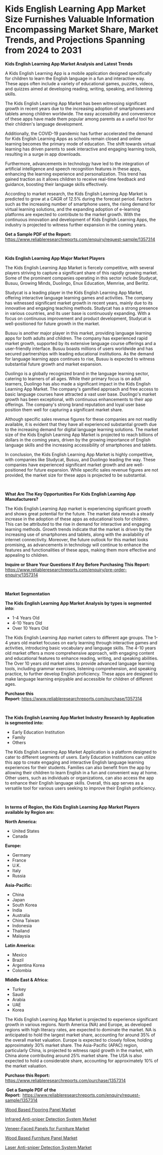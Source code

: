 <p><h1>Kids English Learning App Market Size Furnishes Valuable Information Encompassing Market Share, Market Trends, and Projections Spanning from 2024 to 2031</h1></p><p><strong>Kids English Learning App Market Analysis and Latest Trends</strong></p>
<p><p>A Kids English Learning App is a mobile application designed specifically for children to learn the English language in a fun and interactive way. These apps often include a variety of educational games, puzzles, videos, and quizzes aimed at developing reading, writing, speaking, and listening skills.</p><p>The Kids English Learning App Market has been witnessing significant growth in recent years due to the increasing adoption of smartphones and tablets among children worldwide. The easy accessibility and convenience of these apps have made them popular among parents as a useful tool for their children's language development.</p><p>Additionally, the COVID-19 pandemic has further accelerated the demand for Kids English Learning Apps as schools remain closed and online learning becomes the primary mode of education. The shift towards virtual learning has driven parents to seek interactive and engaging learning tools, resulting in a surge in app downloads.</p><p>Furthermore, advancements in technology have led to the integration of artificial intelligence and speech recognition features in these apps, enhancing the learning experience and personalization. This trend has gained traction as it allows children to receive real-time feedback and guidance, boosting their language skills effectively.</p><p>According to market research, the Kids English Learning App Market is predicted to grow at a CAGR of 12.5% during the forecast period. Factors such as the increasing number of smartphone users, the rising demand for virtual learning solutions, and the expanding adoption of e-learning platforms are expected to contribute to the market growth. With the continuous innovation and development of Kids English Learning Apps, the industry is projected to witness further expansion in the coming years.</p></p>
<p><strong>Get a Sample PDF of the Report:&nbsp;</strong> <a href="https://www.reliableresearchreports.com/enquiry/request-sample/1357314">https://www.reliableresearchreports.com/enquiry/request-sample/1357314</a></p>
<p>&nbsp;</p>
<p><strong>Kids English Learning App Major Market Players</strong></p>
<p><p>The Kids English Learning App Market is fiercely competitive, with several players striving to capture a significant share of this rapidly growing market. Some of the prominent companies operating in this sector include Studycat, Busuu, Growing Minds, Duolingo, Enux Education, Memrise, and Berlitz.</p><p>Studycat is a leading player in the Kids English Learning App Market, offering interactive language learning games and activities. The company has witnessed significant market growth in recent years, mainly due to its innovative and engaging teaching methods. Studycat has a strong presence in various countries, and its user base is continuously expanding. With a focus on continuous improvement and product development, Studycat is well-positioned for future growth in the market.</p><p>Busuu is another major player in this market, providing language learning apps for both adults and children. The company has experienced rapid market growth, supported by its extensive language course offerings and a user-friendly interface. Busuu boasts millions of users worldwide and has secured partnerships with leading educational institutions. As the demand for language learning apps continues to rise, Busuu is expected to witness substantial future growth and market expansion.</p><p>Duolingo is a globally recognized brand in the language learning sector, catering to learners of all ages. While their primary focus is on adult learners, Duolingo has also made a significant impact in the Kids English Learning App Market. The company's gamified approach and free access to basic language courses have attracted a vast user base. Duolingo's market growth has been exceptional, with continuous enhancements to their app offerings. The company's strong brand reputation and loyal user base position them well for capturing a significant market share.</p><p>Although specific sales revenue figures for these companies are not readily available, it is evident that they have all experienced substantial growth due to the increasing demand for digital language learning solutions. The market size of the Kids English Learning App Market is projected to reach billions of dollars in the coming years, driven by the growing importance of English language skills and the increasing accessibility of smartphones and tablets.</p><p>In conclusion, the Kids English Learning App Market is highly competitive, with companies like Studycat, Busuu, and Duolingo leading the way. These companies have experienced significant market growth and are well-positioned for future expansion. While specific sales revenue figures are not provided, the market size for these apps is projected to be substantial.</p></p>
<p>&nbsp;</p>
<p><strong>What Are The Key Opportunities For Kids English Learning App Manufacturers?</strong></p>
<p><p>The Kids English Learning App market is experiencing significant growth and shows great potential for the future. The market data reveals a steady increase in the adoption of these apps as educational tools for children. This can be attributed to the rise in demand for interactive and engaging learning methods. Growth trends indicate that the market is driven by the increasing use of smartphones and tablets, along with the availability of internet connectivity. Moreover, the future outlook for this market looks promising, as advancements in technology will continue to enhance the features and functionalities of these apps, making them more effective and appealing to children.</p></p>
<p><strong>Inquire or Share Your Questions If Any Before Purchasing This Report:</strong> <a href="https://www.reliableresearchreports.com/enquiry/pre-order-enquiry/1357314">https://www.reliableresearchreports.com/enquiry/pre-order-enquiry/1357314</a></p>
<p>&nbsp;</p>
<p><strong>Market Segmentation</strong></p>
<p><strong>The Kids English Learning App Market Analysis by types is segmented into:</strong></p>
<p><ul><li>1-4 Years Old</li><li>4-10 Years Old</li><li>Over 10 Years Old</li></ul></p>
<p><p>The Kids English Learning App market caters to different age groups. The 1-4 years old market focuses on early learning through interactive games and activities, introducing basic vocabulary and language skills. The 4-10 years old market offers a more comprehensive approach, with engaging content and educational features to enhance reading, writing, and speaking abilities. The Over 10 years old market aims to provide advanced language learning tools, including grammar exercises, listening comprehension, and speaking practice, to further develop English proficiency. These apps are designed to make language learning enjoyable and accessible for children of different ages.</p></p>
<p><strong>Purchase this Report:&nbsp;</strong><a href="https://www.reliableresearchreports.com/purchase/1357314">https://www.reliableresearchreports.com/purchase/1357314</a></p>
<p>&nbsp;</p>
<p><strong>The Kids English Learning App Market Industry Research by Application is segmented into:</strong></p>
<p><ul><li>Early Education Institution</li><li>Family</li><li>Others</li></ul></p>
<p><p>The Kids English Learning App Market Application is a platform designed to cater to different segments of users. Early Education Institutions can utilize this app to create engaging and interactive English language learning experiences for their students. Families can also benefit from the app by allowing their children to learn English in a fun and convenient way at home. Other users, such as individuals or organizations, can also access the app to enhance their English language skills. Overall, this app serves as a versatile tool for various users seeking to improve their English proficiency.</p></p>
<p>&nbsp;</p>
<p><strong>In terms of Region, the Kids English Learning App Market Players available by Region are:</strong></p>
<p>
    <p> <strong> North America: </strong>
        <ul>
            <li>United States</li>
            <li>Canada</li>
        </ul>
        </p> 
    <p> <strong> Europe: </strong>
        <ul>
            <li>Germany</li>
            <li>France</li>
            <li>U.K.</li>
            <li>Italy</li>
            <li>Russia</li>
        </ul>
        </p> 
    <p> <strong> Asia-Pacific: </strong>
        <ul>
            <li>China</li>
            <li>Japan</li>
            <li>South Korea</li>
            <li>India</li>
            <li>Australia</li>
            <li>China Taiwan</li>
            <li>Indonesia</li>
            <li>Thailand</li>
            <li>Malaysia</li>
        </ul>
        </p> 
    <p> <strong> Latin America: </strong>
        <ul>
            <li>Mexico</li>
            <li>Brazil</li>
            <li>Argentina Korea</li>
            <li>Colombia</li>
        </ul>
        </p> 
    <p> <strong> Middle East & Africa: </strong>
        <ul>
            <li>Turkey</li>
            <li>Saudi</li>
            <li>Arabia</li>
            <li>UAE</li>
            <li>Korea</li>
        </ul>
    </p>
    </p>
<p><p>The Kids English Learning App Market is projected to experience significant growth in various regions. North America (NA) and Europe, as developed regions with high literacy rates, are expected to dominate the market. NA is anticipated to hold the largest market share, accounting for around 35% of the overall market valuation. Europe is expected to closely follow, holding approximately 30% market share. The Asia-Pacific (APAC) region, particularly China, is projected to witness rapid growth in the market, with China alone contributing around 25% market share. The USA is also expected to hold a considerable share, accounting for approximately 10% of the market valuation.</p></p>
<p><strong>Purchase this Report: </strong><a href="https://www.reliableresearchreports.com/purchase/1357314">https://www.reliableresearchreports.com/purchase/1357314</a></p>
<p>&nbsp;<strong>Get a Sample PDF of the Report:&nbsp;&nbsp;</strong><a href="https://www.reliableresearchreports.com/enquiry/request-sample/1357314">https://www.reliableresearchreports.com/enquiry/request-sample/1357314</a></p>
<p><strong></strong></p>
<p><p><a href="https://medium.com/p/ffd07ba316ed/edit">Wood Based Flooring Panel Market</a></p><p><a href="https://medium.com/p/b5245aa26c11/edit">Infrared Anti-sniper Detection System Market</a></p><p><a href="https://medium.com/p/b29524ec8fcf/edit">Veneer-Faced Panels for Furniture Market</a></p><p><a href="https://medium.com/p/2b9b3c0cde75/edit">Wood Based Furniture Panel Market</a></p><p><a href="https://medium.com/p/84a7c98f0871/edit">Laser Anti-sniper Detection System Market</a></p></p>